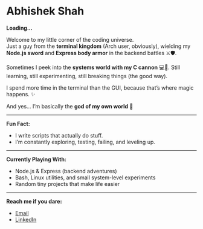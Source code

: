 # Abhishek Shah

**Loading…**  

Welcome to my little corner of the coding universe.  
Just a guy from the **terminal kingdom** (Arch user, obviously), wielding my **Node.js sword** and **Express body armor** in the backend battles ⚔️🛡️.  

Sometimes I peek into the **systems world with my C cannon** 💻🔫. Still learning, still experimenting, still breaking things (the good way).  

I spend more time in the terminal than the GUI, because that’s where magic happens. ✨  

And yes… I’m basically the **god of my own world** 🌌  

---

**Fun Fact:**    
- I write scripts that actually do stuff.  
- I’m constantly exploring, testing, failing, and leveling up.  

---

**Currently Playing With:**  
- Node.js & Express (backend adventures)  
- Bash, Linux utilities, and small system-level experiments  
- Random tiny projects that make life easier  

---

**Reach me if you dare:**  
- [Email](mailto:shahabhishek932@gmail.com)  
- [LinkedIn](https://www.linkedin.com/in/abhishek-shah-10140825b)

<!--
**Abhishek48Shah/Abhishek48Shah** is a ✨ _special_ ✨ repository because its `README.md` (this file) appears on your GitHub profile.

Here are some ideas to get you started:

- 🔭 I’m currently working on ...
- 🌱 I’m currently learning ...
- 👯 I’m looking to collaborate on ...
- 🤔 I’m looking for help with ...
- 💬 Ask me about ...
- 📫 How to reach me: ...
- 😄 Pronouns: ...
- ⚡ Fun fact: ...
-->
